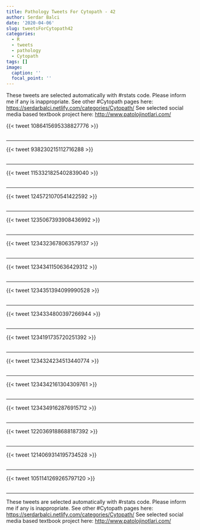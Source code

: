 ```yaml
---
title: Pathology Tweets For Cytopath - 42
author: Serdar Balci
date: '2020-04-06'
slug: tweetsForCytopath42
categories:
  - R
  - tweets
  - pathology
  - Cytopath
tags: []
image:
  caption: ''
  focal_point: ''
---
```



These tweets are selected automatically with #rstats code. Please inform me if any is inappropriate.
See other #Cytopath pages here: https://serdarbalci.netlify.com/categories/Cytopath/ 
See selected social media based textbook project here: http://www.patolojinotlari.com/

{{< tweet 1086415695338827776 >}}
<br>
<br>
<hr>
{{< tweet 938230215112716288 >}}
<br>
<br>
<hr>
{{< tweet 1153321825402839040 >}}
<br>
<br>
<hr>
{{< tweet 1245721070541422592 >}}
<br>
<br>
<hr>
{{< tweet 1235067393908436992 >}}
<br>
<br>
<hr>
{{< tweet 1234323678063579137 >}}
<br>
<br>
<hr>
{{< tweet 1234341150636429312 >}}
<br>
<br>
<hr>
{{< tweet 1234351394099990528 >}}
<br>
<br>
<hr>
{{< tweet 1234334800397266944 >}}
<br>
<br>
<hr>
{{< tweet 1234191735720251392 >}}
<br>
<br>
<hr>
{{< tweet 1234324234513440774 >}}
<br>
<br>
<hr>
{{< tweet 1234342161304309761 >}}
<br>
<br>
<hr>
{{< tweet 1234349162876915712 >}}
<br>
<br>
<hr>
{{< tweet 1220369188688187392 >}}
<br>
<br>
<hr>
{{< tweet 1214069314195734528 >}}
<br>
<br>
<hr>
{{< tweet 1051141269265797120 >}}
<br>
<br>
<hr>


These tweets are selected automatically with #rstats code. Please inform me if any is inappropriate.
See other #Cytopath pages here: https://serdarbalci.netlify.com/categories/Cytopath/ 
See selected social media based textbook project here: http://www.patolojinotlari.com/
